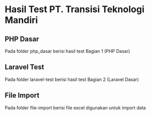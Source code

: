 # Hasil Test PT. Transisi Teknologi Mandiri

## PHP Dasar

Pada folder php_dasar berisi hasil test Bagian 1 (PHP Dasar)

## Laravel Test

Pada folder laravel-test berisi hasil test Bagian 2 (Laravel Dasar)

## File Import

Pada folder file-import berisi file excel digunakan untuk import data
